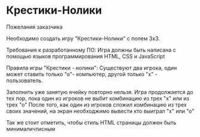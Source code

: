 # Крестики-Нолики

Пожелания заказчика 


Необходимо создать игру "Крестики-Нолики" с полем 3х3.

Требования к разработанному ПО:
Игра должны быть написана с помощью языков программирования HTML, CSS и JavaScript

Правила игры "Крестики - нолики":
Существуют два игрока, один может ставить только "о"- компьютер,  другой только "х" - пользователь. 

Заполнить уже занятую ячейку повторно нельзя.
Игра продолжается до тех пор, пока один из игроков не выбит комбинацию из трех "х" или из трех "о"
После того, как один из игроков сложил комбинацию из трех своих значений, на экран необходжимо вывести кто выиграл "х" или "о"



Так же стоит отметить, чтобы стиль HTML страницы должен быть минималичтисным 
